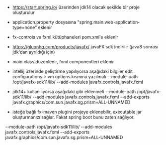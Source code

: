 
* https://start.spring.io/ üzerinden jdk14 olacak şekilde bir proje oluşturulur
* application.property dosyasına "spring.main.web-application-type=none" eklenir
* fx-controls ve fxml kütüphaneleri pom.xml'e eklenir  
* https://gluonhq.com/products/javafx/ javaFX sdk indirilir (java8 sonrası jdk'dan ayrıldığı için)
* main class düzenlenir, fxml componentleri eklenir
* intellij üzerinde geliştirme yapılıyorsa aşağıdaki bilgiler edit configurations-> vm options kısmına yazılmalı 
    --module-path /opt/javafx-sdk11/lib/ --add-modules javafx.controls,javafx.fxml
* jdk14+ kullanılıyorsa aşağıdaki gibi eklenmeli
    --module-path /opt/javafx-sdk11/lib/ --add-modules javafx.controls,javafx.fxml  --add-exports javafx.graphics/com.sun.javafx.sg.prism=ALL-UNNAMED

* isteğe bağlı fx-maven plugini projeye eklenebilir, executable jar oluşturmanızı sağlar. Fakat spring boot bunu zaten sağlıyor.

--module-path /opt/javafx-sdk11/lib/ --add-modules javafx.controls,javafx.fxml  --add-exports javafx.graphics/com.sun.javafx.sg.prism=ALL-UNNAMED